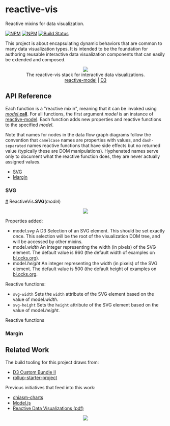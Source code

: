 # reactive-vis

Reactive mixins for data visualization.

[![NPM](https://nodei.co/npm/reactive-vis.png)](https://npmjs.org/package/reactive-vis)
[![NPM](https://nodei.co/npm-dl/reactive-vis.png?months=3)](https://npmjs.org/package/reactive-vis)
[![Build Status](https://travis-ci.org/datavis-tech/reactive-vis.svg?branch=master)](https://travis-ci.org/datavis-tech/reactive-vis)

This project is about encapsulating dynamic behaviors that are common to many data visualization types. It is intended to be the foundation for authoring reusable interactive data visualization components that can easily be extended and composed.

<p align="center">
  <img src="https://cloud.githubusercontent.com/assets/68416/15649745/73d5e1a8-2691-11e6-9a02-6a7cdb4b3b49.png">
  <br>
  The reactive-vis stack for interactive data visualizations.
  <br>
  <a href="https://github.com/datavis-tech/reactive-model">reactive-model</a> |
  <a href="https://github.com/d3/d3">D3</a>
</p>

## API Reference

Each function is a "reactive mixin", meaning that it can be invoked using <a href="https://github.com/datavis-tech/reactive-model/#call"><i>model</i>.<b>call</b></a>. For all functions, the first argument *model* is an instance of [reactive-model](https://github.com/datavis-tech/reactive-model). Each function adds new properties and reactive functions to the specified *model*.

Note that names for nodes in the data flow graph diagrams follow the convention that `camelCase` names are properties with values, and `dash-separated` names reactive functions that have side effects but no returned value (typically these are DOM manipulations). Hyphenated names serve only to document what the reactive function does, they are never actually assigned values.

 * [SVG](#svg)
 * [Margin](#margin)

### SVG

<a name="svg" href="#svg">#</a> ReactiveVis.<b>SVG</b>(<i>model</i>)

<p align="center">
  <img src="https://cloud.githubusercontent.com/assets/68416/15651271/28c7088a-269c-11e6-99e8-209a735d7314.png">
</p>

Properties added:

 * model.*svg* A D3 Selection of an SVG element. This should be set exactly once. This selection will be the root of the visualization DOM tree, and will be accessed by other mixins.
 * model.*width* An integer representing the width (in pixels) of the SVG element. The default value is 960 (the default width of examples on [bl.ocks.org](http://bl.ocks.org/)).
 * model.*height* An integer representing the width (in pixels) of the SVG element. The default value is 500 (the default height of examples on [bl.ocks.org](http://bl.ocks.org/).

Reactive functions:

 * `svg-width` Sets the `width` attribute of the SVG element based on the value of model.*width*.
 * `svg-height` Sets the `height` attribute of the SVG element based on the value of model.*height*.

Reactive functions

### Margin

## Related Work

The build tooling for this project draws from:

 * [D3 Custom Bundle II](http://bl.ocks.org/mbostock/97557a39b4bfc8229786c8bccb54074d)
 * [rollup-starter-project](https://github.com/rollup/rollup-starter-project)

Previous initiatives that feed into this work:

 * [chiasm-charts](https://github.com/chiasm-project/chiasm-charts)
 * [Model.js](https://github.com/curran/model)
 * [Reactive Data Visualizations (pdf)](https://github.com/curran/portfolio/raw/gh-pages/2015/reactiveVisualizationsPaper.pdf)
 
<p align="center">
  <a href="https://datavis.tech/">
    <img src="https://cloud.githubusercontent.com/assets/68416/15298394/a7a0a66a-1bbc-11e6-9636-367bed9165fc.png">
  </a>
</p>
